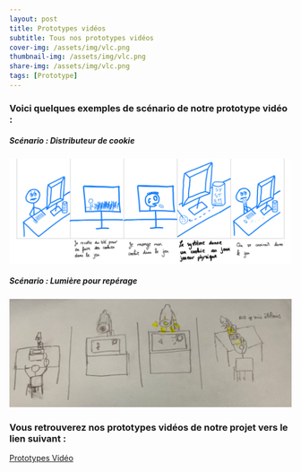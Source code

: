 ```yaml
---
layout: post
title: Prototypes vidéos
subtitle: Tous nos prototypes vidéos
cover-img: /assets/img/vlc.png
thumbnail-img: /assets/img/vlc.png
share-img: /assets/img/vlc.png
tags: [Prototype]
---
```



### Voici quelques exemples de scénario de notre prototype vidéo :


##### Scénario : Distributeur de cookie

![Scenario1](/assets/img/Scenario1.png)

##### Scénario : Lumière pour repérage

![Scenario2](/assets/img/scenario2.png)


### Vous retrouverez nos prototypes vidéos de notre projet vers le lien suivant :

[Prototypes Vidéo](https://drive.google.com/file/d/1VfBq7HC29dijH5aSociv3ZJ1OWJlB-fZ/view?usp=share_link)
